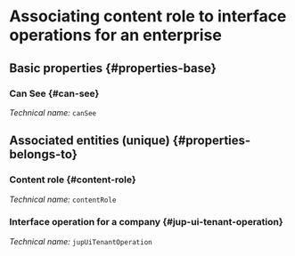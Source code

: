 # Associating content role to interface operations for an enterprise
<!--- THIS FILE IS GENERATED PLEASE DO NOT EDIT IT DIRECTLY --->



<OH code="contentRoleToJupUiTenantOperation"/>






## Basic properties {#properties-base}
    
### Can See {#can-see}



*Technical name:* ```canSee```
<PH code="contentRoleToJupUiTenantOperation:canSee"/>

    

## Associated entities (unique) {#properties-belongs-to}

### Content role {#content-role}



*Technical name:* ```contentRole```
<PH code="contentRoleToJupUiTenantOperation:contentRole"/>

### Interface operation for a company {#jup-ui-tenant-operation}



*Technical name:* ```jupUiTenantOperation```
<PH code="contentRoleToJupUiTenantOperation:jupUiTenantOperation"/>





